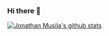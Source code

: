 ### Hi there 👋

[![Jonathan Musila's github stats](https://github-readme-stats.vercel.app/api?username=jonathanmusila&count_private=true&show_icons=true&theme=radical)](https://github.com/jonathanmusila/github-readme-stats)
